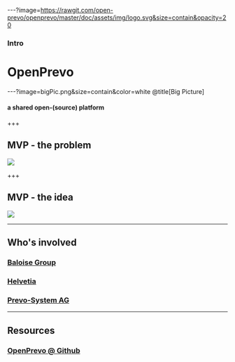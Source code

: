 ---?image=https://rawgit.com/open-prevo/openprevo/master/doc/assets/img/logo.svg&size=contain&opacity=20

### Intro
# OpenPrevo

---?image=bigPic.png&size=contain&color=white @title[Big Picture]

#### a shared open-(source) platform

+++

## MVP - the problem

<img src="http://yuml.me/diagram/plain/activity/(start)->(new employment),(new employment)->|a|,|a|->(notify old employer)->(notify old RF)->(contact person),|a|->(notify new employer)->(notify new RF)->(contact person)->(notify old RF)-><c>[is valid]->(send money and document)->(end),<c>[invalid]->(notify old RF).svg"/>

+++

## MVP - the idea

<img src="http://yuml.me/diagram/plain/activity/(start)->(new employment),(new employment)->|a|,|a|->(notify old employer)->(notify old RF)->(use OpenPrevo),|a|->(notify new employer)->(notify new RF)->(use OpenPrevo)-><c>[new RF found]->(notify RFs, send money and document)->(end),<c>[no result]->(notify old RF).svg"/>

---

## Who's involved

### [Baloise Group](https://www.baloise.com)
### [Helvetia](https://www.helvetia.com)
### [Prevo-System AG](https://www.prevo.ch)

---

## Resources

### [OpenPrevo @ Github](https://github.com/open-prevo)